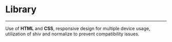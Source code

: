 # Library
---
Use of **HTML** and **CSS**, responsive design for multiple device usage, utilization of shiv and normalize to prevent compatibility issues.
 
